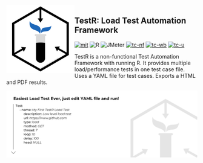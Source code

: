 <img align="left" width="180px" src="/img/TestR-Logo.png" alt="TestR Framework"/>

## TestR: Load Test Automation Framework 
<a href="https://github.com/Berkantyuks/Non-Functional-Test-Automation-Baykar/blob/main/license" rel="mit"><img width="80px" style="border-width: 0;" src="https://github.com/Berkantyuks/Berkantyuks/blob/main/images/mit-license-custom.png" alt="mit" /></a>
 ![R](https://img.shields.io/badge/R-000000?style=for-the-badge&logo=r&logoColor=white)
 ![JMeter](https://img.shields.io/badge/JMeter-000000?style=for-the-badge&logo=apache&logoColor=white)
 <a href="https://github.com/Berkantyuks/QA-Project-Test-Classification-Mark" rel="tc-nf"><img width="80px" style="border-width: 0;" src="https://github.com/Berkantyuks/QA-Project-Test-Classification-Mark/blob/main/TCM-F-114x40/114x40-nf.png" alt="tc-nf" /></a>
 <a href="https://github.com/Berkantyuks/QA-Project-Test-Classification-Mark" rel="tc-wb"><img width="80px" style="border-width: 0;" src="https://github.com/Berkantyuks/QA-Project-Test-Classification-Mark/blob/main/TCM-114x40-box/114x40-wb.png" alt="tc-wb" /></a>
<a href="https://github.com/Berkantyuks/QA-Project-Test-Classification-Mark#test-class-u" rel="tc-u"><img width="80px" style="border-width: 0;" src="https://github.com/Berkantyuks/QA-Project-Test-Classification-Mark/blob/main/TCM-114x40-light/114x40-tc-u.png" alt="tc-u" /></a>

TestR is a non-functional Test Automation Framework with running R. It provides multiple load/performance tests in one test case file. Uses a YAML file for test cases. Exports a HTML and PDF results.

<img src="/img/readme/TestR-tanitim-01.png"/>
